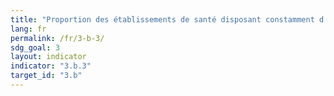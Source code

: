 ```yaml
---
title: "Proportion des établissements de santé disposant constamment d’un ensemble de médicaments essentiels à un coût abordable"
lang: fr
permalink: /fr/3-b-3/
sdg_goal: 3
layout: indicator
indicator: "3.b.3"
target_id: "3.b"
---
```


